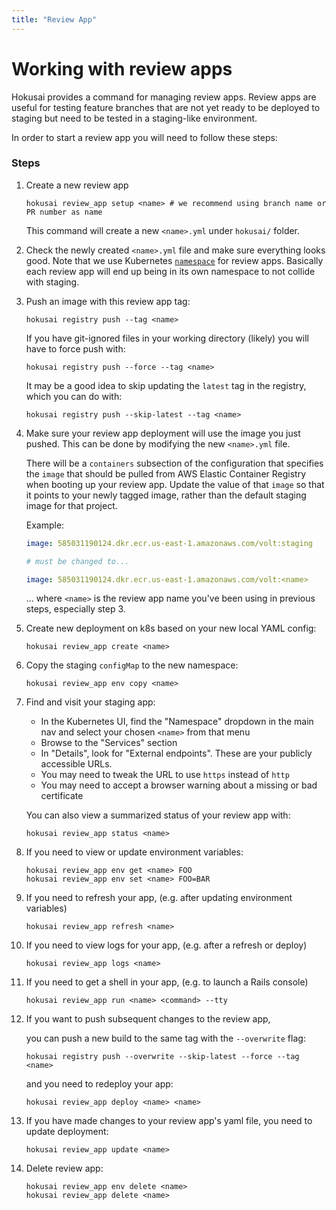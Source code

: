 ```yaml
---
title: "Review App"
---
```


# Working with review apps

Hokusai provides a command for managing review apps. Review apps are useful for
testing feature branches that are not yet ready to be deployed to staging but
need to be tested in a staging-like environment.

In order to start a review app you will need to follow these steps:

### Steps

1. Create a new review app

   ```shell
   hokusai review_app setup <name> # we recommend using branch name or PR number as name
   ```

   This command will create a new `<name>.yml` under `hokusai/` folder.

2. Check the newly created `<name>.yml` file and make sure everything looks
   good. Note that we use Kubernetes
   [`namespace`](https://kubernetes.io/docs/concepts/overview/working-with-objects/namespaces/)
   for review apps. Basically each review app will end up being in its own
   namespace to not collide with staging.

3. Push an image with this review app tag:

   ```shell
   hokusai registry push --tag <name>
   ```

   If you have git-ignored files in your working directory (likely) you will
   have to force push with:

   ```shell
   hokusai registry push --force --tag <name>
   ```

   It may be a good idea to skip updating the `latest` tag in the registry,
   which you can do with:

   ```shell
   hokusai registry push --skip-latest --tag <name>
   ```

4. Make sure your review app deployment will use the image you just pushed. This
   can be done by modifying the new `<name>.yml` file.

   There will be a `containers` subsection of the configuration that specifies
   the `image` that should be pulled from AWS Elastic Container Registry when
   booting up your review app. Update the value of that `image` so that it
   points to your newly tagged image, rather than the default staging image for
   that project.

   Example:

   ```yml
   image: 585031190124.dkr.ecr.us-east-1.amazonaws.com/volt:staging

   # must be changed to...

   image: 585031190124.dkr.ecr.us-east-1.amazonaws.com/volt:<name>
   ```

   ... where `<name>` is the review app name you've been using in previous
   steps, especially step 3.

5) Create new deployment on k8s based on your new local YAML config:

   ```shell
   hokusai review_app create <name>
   ```

6) Copy the staging `configMap` to the new namespace:

   ```shell
   hokusai review_app env copy <name>
   ```

7) Find and visit your staging app:

   - In the Kubernetes UI, find the "Namespace" dropdown in the main nav and
     select your chosen `<name>` from that menu
   - Browse to the "Services" section
   - In "Details", look for "External endpoints". These are your publicly
     accessible URLs.
   - You may need to tweak the URL to use `https` instead of `http`
   - You may need to accept a browser warning about a missing or bad certificate

   You can also view a summarized status of your review app with:

   ```shell
   hokusai review_app status <name>
   ```

8) If you need to view or update environment variables:

   ```shell
   hokusai review_app env get <name> FOO
   hokusai review_app env set <name> FOO=BAR
   ```

9) If you need to refresh your app, (e.g. after updating environment variables)

   ```shell
   hokusai review_app refresh <name>
   ```

10) If you need to view logs for your app, (e.g. after a refresh or deploy)

    ```shell
    hokusai review_app logs <name>
    ```

11) If you need to get a shell in your app, (e.g. to launch a Rails console)

    ```shell
    hokusai review_app run <name> <command> --tty
    ```

12) If you want to push subsequent changes to the review app,

    you can push a new build to the same tag with the `--overwrite` flag:

    ```shell
    hokusai registry push --overwrite --skip-latest --force --tag <name>
    ```

    and you need to redeploy your app:

    ```shell
    hokusai review_app deploy <name> <name>
    ```

13) If you have made changes to your review app's yaml file, you need to update
    deployment:

    ```shell
    hokusai review_app update <name>
    ```

14) Delete review app:

    ```shell
    hokusai review_app env delete <name>
    hokusai review_app delete <name>
    ```
